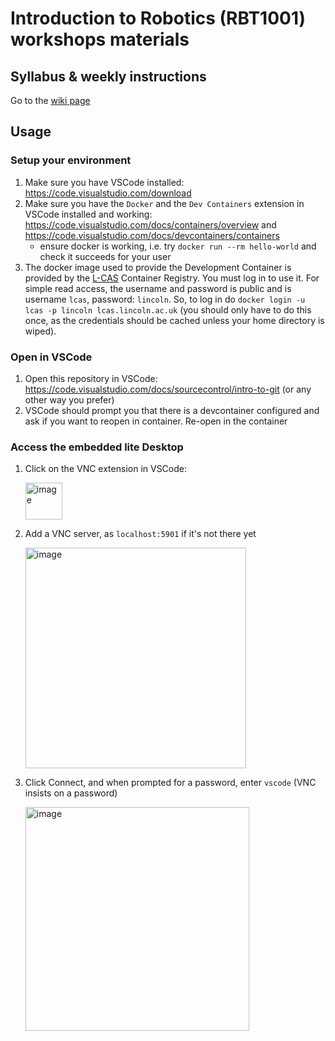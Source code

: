 # Introduction to Robotics (RBT1001) workshops materials

## Syllabus & weekly instructions
Go to the [wiki page](https://github.com/francescodelduchetto/RBT1001/wiki)

## Usage

### Setup your environment

1. Make sure you have VSCode installed: https://code.visualstudio.com/download
2. Make sure you have the `Docker` and the `Dev Containers` extension in VSCode installed and working: https://code.visualstudio.com/docs/containers/overview and https://code.visualstudio.com/docs/devcontainers/containers
    * ensure docker is working, i.e. try `docker run --rm hello-world` and check it succeeds for your user
3. The docker image used to provide the Development Container is provided by the [L-CAS](https://lcas.lincoln.ac.uk) Container Registry. You must log in to use it. For simple read access, the username and password is public and is username `lcas`, password: `lincoln`. So, to log in do `docker login -u lcas -p lincoln lcas.lincoln.ac.uk` (you should only have to do this once, as the credentials should be cached unless your home directory is wiped).

### Open in VSCode

1. Open this repository in VSCode: https://code.visualstudio.com/docs/sourcecontrol/intro-to-git (or any other way you prefer)
2. VSCode should prompt you that there is a devcontainer configured and ask if you want to reopen in container. Re-open in the container

### Access the embedded lite Desktop

1. Click on the VNC extension in VSCode:
 
   <img width="59" alt="image" src="https://github.com/LCAS/ros2-teaching-ws/assets/1153084/8f41fd58-c41d-440a-afb9-099504369be4">

2. Add a VNC server, as `localhost:5901` if it's not there yet

   <img width="353" alt="image" src="https://github.com/LCAS/ros2-teaching-ws/assets/1153084/a6e83e80-f981-42bb-80bd-21aca6f53bde">

3. Click Connect, and when prompted for a password, enter `vscode` (VNC insists on a password)

   <img width="358" alt="image" src="https://github.com/LCAS/ros2-teaching-ws/assets/1153084/89657b1c-bb67-4731-8747-ed5ba9a9ebb2">


